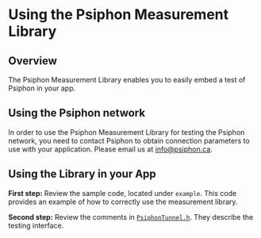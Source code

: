 # Using the Psiphon Measurement Library

## Overview

The Psiphon Measurement Library enables you to easily embed a test of Psiphon in your app.

## Using the Psiphon network

In order to use the Psiphon Measurement Library for testing the Psiphon network, you need to contact Psiphon to obtain connection parameters to use with your application. Please email us at [info@psiphon.ca](mailto:info@psiphon.ca).

## Using the Library in your App

**First step:** Review the sample code, located under `example`.
This code provides an example of how to correctly use the measurement library.

**Second step:** Review the comments in [`PsiphonTunnel.h`](example/PsiphonTunnel.h). They describe the testing interface.
